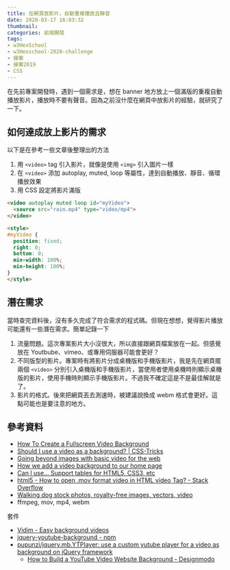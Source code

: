 ```yaml
---
title: 在網頁放影片，自動重複播放且靜音
date: 2020-03-17 16:03:32
thumbnail:
categories: 前端開發
tags:
- w3HexSchool
- w3Hexschool-2020-challenge
- 接案
- 接案2019
- CSS
---
```


在先前專案開發時，遇到一個需求是，想在 banner 地方放上一個滿版的重複自動播放影片，播放時不要有聲音。因為之前沒什麼在網頁中放影片的經驗，就研究了一下。

## 如何達成放上影片的需求

以下是在參考一些文章後整理出的方法
1. 用 `<video>` tag 引入影片，就像是使用 `<img>` 引入圖片一樣
2. 在 `<video>` 添加 autoplay, muted, loop 等屬性，達到自動播放、靜音、循環播放效果
3. 用 CSS 設定將影片滿版

```html
<video autoplay muted loop id="myVideo">
  <source src="rain.mp4" type="video/mp4">
</video>

<style>
#myVideo {
  position: fixed;
  right: 0;
  bottom: 0;
  min-width: 100%;
  min-height: 100%;
}
</style>
```

## 潛在需求

當時查完資料後，沒有多久完成了符合需求的程式碼。但現在想想，覺得影片播放可能還有一些潛在需求。簡單記錄一下

1. 流量問題。這次專案影片大小沒很大，所以直接跟網頁檔案放在一起。但感覺放在 Youtbube、vimeo、或專用伺服器可能會更好？
2. 不同版型的影片。專案時有將影片分成桌機版和手機版影片，我是先在網頁擺兩個 `<video>` 分別引入桌機版和手機版影片，當使用者使用桌機時則顯示桌機版的影片，使用手機時則顯示手機版影片。不過我不確定這是不是最佳解就是了。
3. 影片的格式。後來把網頁丟去測速時，被建議說換成 webm 格式會更好。這點可能也是要注意的地方。

## 參考資料


* [How To Create a Fullscreen Video Background](https://www.w3schools.com/howto/howto_css_fullscreen_video.asp)
* [Should I use a video as a background? | CSS-Tricks](https://css-tricks.com/should-i-use-a-video-as-a-background/)
* [Going beyond images with basic video for the web](https://web.dev/video-basics/)
* [How we add a video background to our home page](https://www.barkweb.co.uk/blog/how-we-added-a-video-background-to-our-home-page)
* [Can I use... Support tables for HTML5, CSS3, etc](https://caniuse.com/#search=video)
* [html5 - How to open .mov format video in HTML video Tag? - Stack Overflow](https://stackoverflow.com/questions/31380695/how-to-open-mov-format-video-in-html-video-tag)
* [Walking dog stock photos, royalty-free images, vectors, video](https://stock.adobe.com/tw/search/video?filters%5Bcontent_type%3Avideo%5D=1&order=relevance&safe_search=1&search_page=2&search_type=pagination&acp=&aco=walking+dog&limit=100&k=walking+dog&get_facets=0&asset_id=293514354)
* ffmpeg, mov, mp4, webm

套件
* [Vidim - Easy background videos](https://originalexe.github.io/vidim/)
* [jquery-youtube-background - npm](https://www.npmjs.com/package/jquery-youtube-background)
* [pupunzi/jquery.mb.YTPlayer: use a custom yutube player for a video as background on jQuery framework](https://github.com/pupunzi/jquery.mb.YTPlayer)
  * [How to Build a YouTube Video Website Background - Designmodo](https://designmodo.com/video-background-website/)